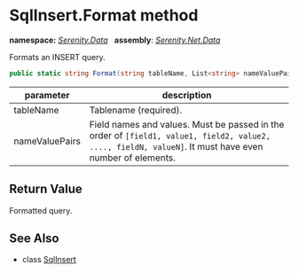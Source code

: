 # SqlInsert.Format method
**namespace:** *[Serenity.Data](../../README.md#serenity.data-namespace)*   **assembly**: *[Serenity.Net.Data](../../README.md)*

Formats an INSERT query.

```csharp
public static string Format(string tableName, List<string> nameValuePairs)
```

| parameter | description |
| --- | --- |
| tableName | Tablename (required). |
| nameValuePairs | Field names and values. Must be passed in the order of `[field1, value1, field2, value2, ...., fieldN, valueN]`. It must have even number of elements. |

## Return Value

Formatted query.

## See Also

* class [SqlInsert](../SqlInsert.md)